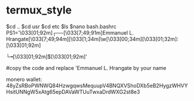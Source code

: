 # termux_style
$cd ..
$cd usr
$cd etc
$ls
$nano bash.bashrc
PS1='\033[01;92m\]┌──\[\033[7;49;91m\]Emmanuel L. Hrangate\[\033[7;49;94m\]\[\033[1;34m\]\w\[\033[00;34m\]\[\033[01;32m\]: \[\033[01;92m\]

└╼\[\033[01;92m\]$\[\033[01;92m\]'

#copy the code and replace 'Emmanuel L. Hrangate by your name

monero wallet: 
48yZsRBoPWNWQ84HzwgqwsMequupV4BNQXVShoDXb5eB2HygzWHVYHsitUNNgW5xAtg65epDAVaWTUuTwxaDrdWXG2st8e3
